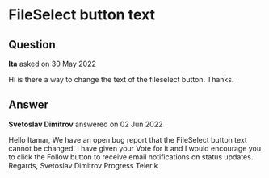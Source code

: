 # FileSelect button text

## Question

**Ita** asked on 30 May 2022

Hi is there a way to change the text of the fileselect button. Thanks.

## Answer

**Svetoslav Dimitrov** answered on 02 Jun 2022

Hello Itamar, We have an open bug report that the FileSelect button text cannot be changed. I have given your Vote for it and I would encourage you to click the Follow button to receive email notifications on status updates. Regards, Svetoslav Dimitrov Progress Telerik
